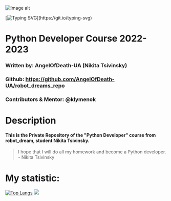 ![Image alt](https://github.com/AngelOfDeath-UA/pictures/blob/main/rd3.png)

[![Typing SVG](https://readme-typing-svg.demolab.com/?lines=Вчимо+кодувати+майбутнє...;Вчимо+верстати+майбутнє...)](https://git.io/typing-svg)


Python Developer Course 2022-2023
===============================================


### Written by: AngelOfDeath-UA (Nikita Tsivinsky)
### Github: https://github.com/AngelOfDeath-UA/robot_dreams_repo
### Contributors & Mentor: @klymenok
# Description
#### This is the Private Repository of the "Python Developer" course from robot_dream, student Nikita Tsivinsky.

> I hope that I will do all my homework and become a Python developer. - Nikita Tsivinsky


# My statistic:
[![Top Langs](https://github-readme-stats.vercel.app/api/top-langs/?username=AngelOfDeath-UA)](https://github.com/anuraghazra/github-readme-stats)
![](https://github-profile-summary-cards.vercel.app/api/cards/profile-details?username=AngelOfDeath&theme=solarized_dark)

